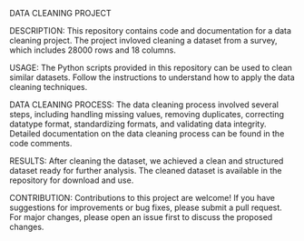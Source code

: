 DATA CLEANING PROJECT 

DESCRIPTION:
This repository contains code and documentation for a data cleaning project. The project invloved cleaning a dataset from a survey, which includes 28000 rows and 18 columns.

USAGE:
The Python scripts provided in this repository can be used to clean similar datasets. Follow the instructions to understand how to apply the data cleaning techniques.

DATA CLEANING PROCESS:
The data cleaning process involved several steps, including handling missing values, removing duplicates, correcting datatype format, standardizing formats, and validating data integrity. Detailed documentation on the data cleaning process can be found in the code comments.

RESULTS:
After cleaning the dataset, we achieved a clean and structured dataset ready for further analysis. The cleaned dataset is available in the repository for download and use.

CONTRIBUTION:
Contributions to this project are welcome! If you have suggestions for improvements or bug fixes, please submit a pull request. For major changes, please open an issue first to discuss the proposed changes.

